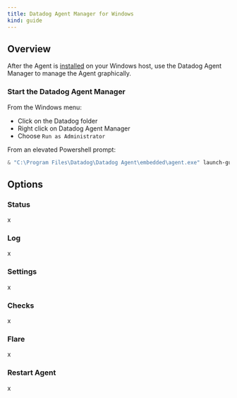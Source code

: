 ```yaml
---
title: Datadog Agent Manager for Windows
kind: guide
---
```


## Overview
After the Agent is [installed][1] on your Windows host, use the Datadog Agent Manager to manage the Agent graphically.

### Start the Datadog Agent Manager
From the Windows menu:

* Click on the Datadog folder
* Right click on Datadog Agent Manager
* Choose `Run as Administrator`

From an elevated Powershell prompt:
```powershell
& "C:\Program Files\Datadog\Datadog Agent\embedded\agent.exe" launch-gui
```

## Options
### Status
x

### Log
x

### Settings
x

### Checks
x

### Flare
x

### Restart Agent
x


[1]: /agent/basic_agent_usage/windows/#installation
